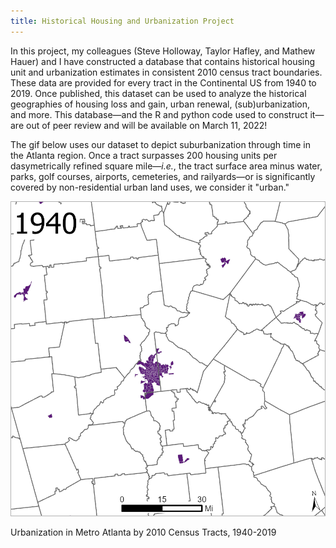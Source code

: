 ```yaml
---
title: Historical Housing and Urbanization Project
---
```


In this project, my colleagues (Steve Holloway, Taylor Hafley, and Mathew Hauer) and I have constructed a database that contains historical housing unit and urbanization estimates in consistent 2010 census tract boundaries. These data are provided for every tract in the Continental US from 1940 to 2019. Once published, this dataset can be used to analyze the historical geographies of housing loss and gain, urban renewal, (sub)urbanization, and more. This database&mdash;and the R and python code used to construct it&mdash;are out of peer review and will be available on March 11, 2022!

The gif below uses our dataset to depict suburbanization through time in the Atlanta region. Once a tract surpasses 200 housing units per dasymetrically refined square mile&mdash;*i.e.*, the tract surface area minus water, parks, golf courses, airports, cemeteries, and railyards&mdash;or is significantly covered by non-residential urban land uses, we consider it "urban."


<p style="text-align: center">
  <img src="/Projects/atl.gif" width="600" title="Urbanization in Metro Atlanta, 1940-2019"/>
  <figcaption>Urbanization in Metro Atlanta by 2010 Census Tracts, 1940-2019</figcaption>
</p>
